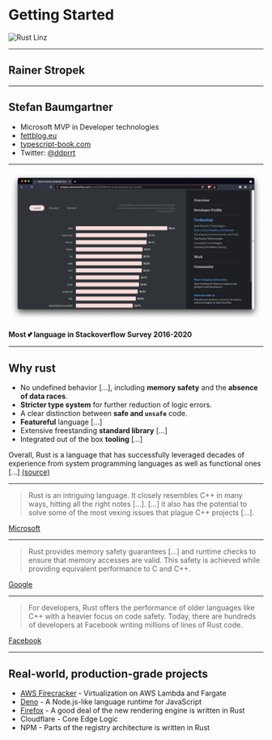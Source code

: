 # Getting Started

![Rust Linz](https://rust-linz.at/img/rust-linz-logo.svg)

---

## Rainer Stropek


---

## Stefan Baumgartner

- Microsoft MVP in Developer technologies
- [fettblog.eu](https://fettblog.eu)
- [typescript-book.com](https://typescript-book.com)
- Twitter: [@ddprrt](https://twitter.com/ddprrt)

---

![Rust](../images/rustlove.png)

**Most 💕 language in Stackoverflow Survey 2016-2020**

---

## Why rust

- No undefined behavior [...], including **memory safety** and the **absence of data races**.
- **Stricter type system** for further reduction of logic errors.
- A clear distinction between **safe and `unsafe`** code.
- **Featureful** language [...]
- Extensive freestanding **standard library** [...]
- Integrated out of the box **tooling** [...]

Overall, Rust is a language that has successfully leveraged decades of experience from system programming languages as well as functional ones [...] [(source)](https://lkml.org/lkml/2021/4/14/1023)

---

>  Rust is an intriguing language. It closely resembles C++ in many ways, hitting all the right notes [...]. [...] it also has the potential to solve some of the most vexing issues that plague C++ projects [...]. 

[Microsoft](https://blogs.windows.com/windowsdeveloper/2020/04/30/rust-winrt-public-preview/)

---

> Rust provides memory safety guarantees [...] and runtime checks to ensure that memory accesses are valid. This safety is achieved while providing equivalent performance to C and C++.

[Google](https://security.googleblog.com/2021/04/rust-in-android-platform.html)

---

>  For developers, Rust offers the performance of older languages like C++ with a heavier focus on code safety. Today, there are hundreds of developers at Facebook writing millions of lines of Rust code. 

[Facebook](https://engineering.fb.com/2021/04/29/developer-tools/rust/)

---

## Real-world, production-grade projects

- [AWS Firecracker](https://firecracker-microvm.github.io/) - Virtualization on AWS Lambda and Fargate
- [Deno](https://deno.land) - A Node.js-like language runtime for JavaScript
- [Firefox](https://firefox.com) - A good deal of the new rendering engine is written in Rust
- Cloudflare - Core Edge Logic
- NPM - Parts of the registry architecture is written in Rust
